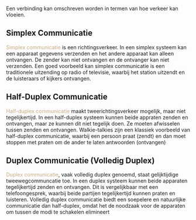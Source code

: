 Een verbinding kan omschreven worden in termen van hoe verkeer kan vloeien.

## Simplex Communicatie
<span style="color:#c8ab83;">Simplex communicatie</span> is een richtingsverkeer. In een simplex systeem kan een apparaat gegevens verzenden en het andere apparaat kan alleen ontvangen. De zender kan niet ontvangen en de ontvanger kan niet verzenden. 
Een goed voorbeeld kan simplex communicatie is een traditionele uitzending op radio of televisie, waarbij het station uitzendt en de luisteraars of kijkers ontvangen.

## Half-Duplex Communicatie
<span style="color:#c8ab83;">Half-duplex communicatie</span> maakt tweerichtingsverkeer mogelijk, maar niet tegelijkertijd. In een half-duplex systeem kunnen beide appraten zenden en ontvangen, maar ze kunnen dit niet tegelijk doen. Ze moeten afwisselen tussen zenden en ontvangen.
Walkie-talkies zijn een klassiek voorbeeld van half-duplex communicatie, waarbij een persoon praat (zendt) en dan moet stoppen met praten om de ander te laten antwoorden (ontvangen)

## Duplex Communicatie (Volledig Duplex)
<span style="color:#c8ab83;">Duplex communicatie</span>, vaak volledig duplex genoemd, staat gelijktijdige tweewegcommuncatie toe. In een duplex systeem kunnen beide apparaten tegelijkertijd zenden en ontvangen. 
Dit is vergelijkbaar met een telefoongesprek, waarbij beide partijen tegelijkertijd kunnen praten en luisteren. Volledig duplex communicatie biedt een soepelere en natuurlijke communicatie dan half-duplex, omdat het de noodzaak voor de apparaten om tussen de modi te schakelen elimineert
